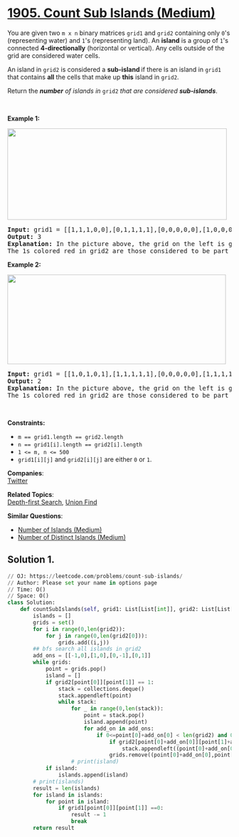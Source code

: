 # [1905. Count Sub Islands (Medium)](https://leetcode.com/problems/count-sub-islands/)

<p>You are given two <code>m x n</code> binary matrices <code>grid1</code> and <code>grid2</code> containing only <code>0</code>'s (representing water) and <code>1</code>'s (representing land). An <strong>island</strong> is a group of <code>1</code>'s connected <strong>4-directionally</strong> (horizontal or vertical). Any cells outside of the grid are considered water cells.</p>

<p>An island in <code>grid2</code> is considered a <strong>sub-island </strong>if there is an island in <code>grid1</code> that contains <strong>all</strong> the cells that make up <strong>this</strong> island in <code>grid2</code>.</p>

<p>Return the <em><strong>number</strong> of islands in </em><code>grid2</code> <em>that are considered <strong>sub-islands</strong></em>.</p>

<p>&nbsp;</p>
<p><strong>Example 1:</strong></p>
<img alt="" src="https://assets.leetcode.com/uploads/2021/06/10/test1.png" style="width: 493px; height: 205px;">
<pre><strong>Input:</strong> grid1 = [[1,1,1,0,0],[0,1,1,1,1],[0,0,0,0,0],[1,0,0,0,0],[1,1,0,1,1]], grid2 = [[1,1,1,0,0],[0,0,1,1,1],[0,1,0,0,0],[1,0,1,1,0],[0,1,0,1,0]]
<strong>Output:</strong> 3
<strong>Explanation: </strong>In the picture above, the grid on the left is grid1 and the grid on the right is grid2.
The 1s colored red in grid2 are those considered to be part of a sub-island. There are three sub-islands.
</pre>

<p><strong>Example 2:</strong></p>
<img alt="" src="https://assets.leetcode.com/uploads/2021/06/03/testcasex2.png" style="width: 491px; height: 201px;">
<pre><strong>Input:</strong> grid1 = [[1,0,1,0,1],[1,1,1,1,1],[0,0,0,0,0],[1,1,1,1,1],[1,0,1,0,1]], grid2 = [[0,0,0,0,0],[1,1,1,1,1],[0,1,0,1,0],[0,1,0,1,0],[1,0,0,0,1]]
<strong>Output:</strong> 2 
<strong>Explanation: </strong>In the picture above, the grid on the left is grid1 and the grid on the right is grid2.
The 1s colored red in grid2 are those considered to be part of a sub-island. There are two sub-islands.
</pre>

<p>&nbsp;</p>
<p><strong>Constraints:</strong></p>

<ul>
	<li><code>m == grid1.length == grid2.length</code></li>
	<li><code>n == grid1[i].length == grid2[i].length</code></li>
	<li><code>1 &lt;= m, n &lt;= 500</code></li>
	<li><code>grid1[i][j]</code> and <code>grid2[i][j]</code> are either <code>0</code> or <code>1</code>.</li>
</ul>


**Companies**:  
[Twitter](https://leetcode.com/company/twitter)

**Related Topics**:  
[Depth-first Search](https://leetcode.com/tag/depth-first-search/), [Union Find](https://leetcode.com/tag/union-find/)

**Similar Questions**:
* [Number of Islands (Medium)](https://leetcode.com/problems/number-of-islands/)
* [Number of Distinct Islands (Medium)](https://leetcode.com/problems/number-of-distinct-islands/)

## Solution 1.

```python
// OJ: https://leetcode.com/problems/count-sub-islands/
// Author: Please set your name in options page
// Time: O()
// Space: O()
class Solution:
    def countSubIslands(self, grid1: List[List[int]], grid2: List[List[int]]) -> int:
        islands = []
        grids = set()
        for i in range(0,len(grid2)):
            for j in range(0,len(grid2[0])):
                grids.add((i,j))
        ## bfs search all islands in grid2
        add_ons = [[-1,0],[1,0],[0,-1],[0,1]]
        while grids:
            point = grids.pop()
            island = []
            if grid2[point[0]][point[1]] == 1:
                stack = collections.deque()
                stack.appendleft(point)
                while stack:
                    for _ in range(0,len(stack)):
                        point = stack.pop()
                        island.append(point)
                        for add_on in add_ons:
                            if 0<=point[0]+add_on[0] < len(grid2) and 0<=point[1]+add_on[1] < len(grid2[0]) and (point[0]+add_on[0],point[1]+add_on[1]) in grids:
                                if grid2[point[0]+add_on[0]][point[1]+add_on[1]] == 1:
                                    stack.appendleft((point[0]+add_on[0],point[1]+add_on[1]))
                                grids.remove((point[0]+add_on[0],point[1]+add_on[1]))
                    # print(island)
            if island:
                islands.append(island)
        # print(islands)
        result = len(islands)
        for island in islands:
            for point in island:
                if grid1[point[0]][point[1]] ==0:
                    result -= 1
                    break
        return result
```